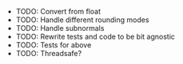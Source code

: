 - TODO: Convert from float
- TODO: Handle different rounding modes
- TODO: Handle subnormals
- TODO: Rewrite tests and code to be bit agnostic
- TODO: Tests for above
- TODO: Threadsafe?